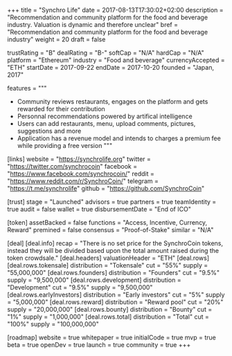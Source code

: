 +++
title = "Synchro Life"
date = 2017-08-13T17:30:02+02:00
description = "Recommendation and community platform for the food and beverage industry. Valuation is dynamic and therefore unclear"
bref = "Recommendation and community platform for the food and beverage industry"
weight = 20
draft = false

trustRating = "B"
dealRating = "B-"
softCap = "N/A"
hardCap = "N/A"
platform = "Ethereum"
industry = "Food and beverage"
currencyAccepted = "ETH"
startDate = 2017-09-22
endDate = 2017-10-20
founded = "Japan, 2017"

features = """
- Community reviews restaurants, engages on the platform and gets rewarded for their contribution
- Personnal recommendations powered by artifical intelligence
- Users can add restaurants, menu, upload comments, pictures, suggestions and more
- Application has a revenue model and intends to charges a premium fee while providing a free version
"""

[links]
  website = "https://synchrolife.org"
  twitter = "https://twitter.com/synchrocoin"
  facebook = "https://www.facebook.com/synchrocoin/"
  reddit = "https://www.reddit.com/r/SynchroCoin/"
  telegram = "https://t.me/synchrolife"
  github = "https://github.com/SynchroCoin"

[trust]
  stage = "Launched"
  advisors = true
  partners = true
  teamIdentity = true
  audit = false
  wallet = true
  disbursementDate = "End of ICO"

[token]
  assetBacked = false
  functions = "Access, Incentive, Currency, Reward"
  premined = false
  consensus = "Proof-of-Stake"
  similar = "N/A"

[deal]
  [deal.info]
    recap = "There is no set price for the SynchroCoin tokens, instead they will be divided based upon the total amount raised during the token crowdsale."
  [deal.headers]
    valuationHeader = "ETH"
  [deal.rows]
    [deal.rows.tokensale]
      distribution = "Tokensale"
      cut = "55%"
      supply = "55,000,000"
    [deal.rows.founders]
      distribution = "Founders"
      cut = "9.5%"
      supply = "9,500,000"
    [deal.rows.development]
      distribution = "Development"
      cut = "9.5%"
      supply = "9,500,000"
    [deal.rows.earlyInvestors]
      distribution = "Early investors"
      cut = "5%"
      supply = "5,000,000"
    [deal.rows.reward]
      distribution = "Reward pool"
      cut = "20%"
      supply = "20,000,000"
    [deal.rows.bounty]
      distribution = "Bounty"
      cut = "1%"
      supply = "1,000,000"
    [deal.rows.total]
      distribution = "Total"
      cut = "100%"
      supply = "100,000,000"


[roadmap]
  website = true
  whitepaper = true
  initialCode = true
  mvp = true
  beta = true
  openDev = true
  launch = true
  community = true
+++

